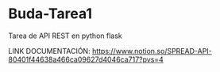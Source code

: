 # Buda-Tarea1
Tarea de API REST en python flask

LINK DOCUMENTACIÓN: https://www.notion.so/SPREAD-API-80401f44638a466ca09627d4046ca717?pvs=4
